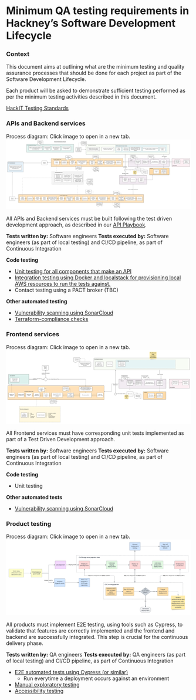 # Minimum QA testing requirements in Hackney’s Software Development Lifecycle

### Context
This document aims at outlining what are the minimum testing and quality assurance processes that should be done for each project as part of the Software Development Lifecycle.

Each product will be asked to demonstrate sufficient testing performed as per the minimum testing activities described in this document.

[HackIT Testing Standards](./testing_standards.md)


### APIs and Backend services
Process diagram:
Click image to open in a new tab.
[![](../docs-images/DevelopmentLifecycle.png)](../docs-images/DevelopmentLifecycle.png)


All APIs and Backend services must be built following the test driven development approach, as described in our [API Playbook](../../api-playbook/Testing/tdd.md).

**Tests written by:** Software engineers
**Tests executed by:** Software engineers (as part of local testing) and CI/CD pipeline, as part of Continuous Integration

**Code testing**

- [Unit testing for all components that make an API](../../api-playbook/Testing/mock_unit_tests.md)
- [Integration testing using Docker and localstack for provisioning local AWS resources to run the tests against.](../../api-playbook/Testing/integration_tests.md)
- Contact testing using a PACT broker (TBC)

**Other automated testing**

- [Vulnerability scanning using SonarCloud](../../api-playbook/Development%20Lifecycle/API%20Practices%20and%20tools/sonarcloud.md)
- [Terraform-compliance checks](../../api-playbook/Development%20Lifecycle/API%20Practices%20and%20tools/terraform_compliance.md)

### Frontend services
Process diagram:
Click image to open in a new tab.
[![](../docs-images/MFEFrontendDevelopmentLifecycle.png)](../docs-images/MFEFrontendDevelopmentLifecycle.png)

All Frontend services must have corresponding unit tests implemented as part of a Test Driven Development approach.

**Tests written by:** Software engineers
**Tests executed by:** Software engineers (as part of local testing) and CI/CD pipeline, as part of Continuous Integration

**Code testing**
- Unit testing

**Other automated tests**

- [Vulnerability scanning using SonarCloud](../../api-playbook/Development%20Lifecycle/API%20Practices%20and%20tools/sonarcloud.md)

### Product testing
Process diagram:
Click image to open in a new tab.
[![](../docs-images/qa_process.png)](../docs-images/qa_process.png)

All products must implement E2E testing, using tools such as Cypress, to validate that features are correctly implemented and the frontend and backend are successfully integrated. This step is crucial for the continuous delivery phase.

**Tests written by:** QA engineers
**Tests executed by:** QA engineers (as part of local testing) and CI/CD pipeline, as part of Continuous Integration

- [E2E automated tests using Cypress (or similar)](../../frontend-development/testing.md)
    - Run everytime a deployment occurs against an environment
- [Manual exploratory testing](https://docs.google.com/document/d/1R7JEXdbjhAESbO5JAp7kvlrxxY19MOxBhpwOQ1pdUpQ/edit?usp=sharing)
- [Accessibility testing](../../api-playbook/Development%20Lifecycle/API%20Practices%20and%20tools/accessibility_testing.md)


